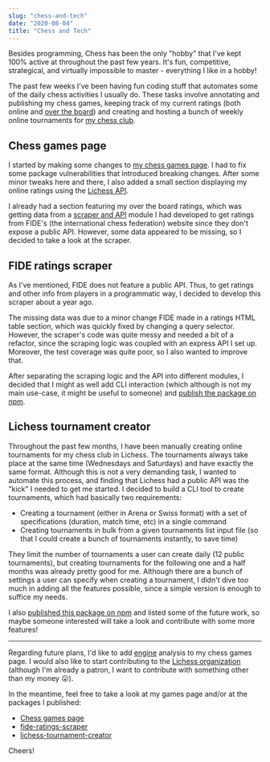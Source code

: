 ```yaml
---
slug: "chess-and-tech"
date: "2020-08-04"
title: "Chess and Tech"
---
```


Besides programming, Chess has been the only "hobby" that I've kept 100% active at throughout the past few years. It's fun, competitive, strategical, and virtually impossible to master - everything I like in a hobby!

The past few weeks I've been having fun coding stuff that automates some of the daily chess activities I usually do. These tasks involve annotating and publishing my chess games, keeping track of my current ratings (both online and [over the board](https://en.wikipedia.org/wiki/Glossary_of_chess#over-the-board)) and creating and hosting a bunch of weekly online tournaments for [my chess club](https://lichess.org/team/grupo-de-xadrez-do-porto).

## Chess games page

I started by making some changes to [my chess games page](https://chess.ruialves.me/). I had to fix some package vulnerabilities that introduced breaking changes. After some minor tweaks here and there, I also added a small section displaying my online ratings using the [Lichess API](https://lichess.org/api).

I already had a section featuring my over the board ratings, which was getting data from a [scraper and API](https://github.com/xRuiAlves/fide-ratings-scraper/) module I had developed to get ratings from FIDE's (the international chess federation) website since they don't expose a public API. However, some data appeared to be missing, so I decided to take a look at the scraper.

## FIDE ratings scraper

As I've mentioned, FIDE does not feature a public API. Thus, to get ratings and other info from players in a programmatic way, I decided to develop this scraper about a year ago. 

The missing data was due to a minor change FIDE made in a ratings HTML table section, which was quickly fixed by changing a query selector. However, the scraper's code was quite messy and needed a bit of a refactor, since the scraping logic was coupled with an express API I set up. Moreover, the test coverage was quite poor, so I also wanted to improve that.

After separating the scraping logic and the API into different modules, I decided that I might as well add CLI interaction (which although is not my main use-case, it might be useful to someone) and [publish the package on npm](https://www.npmjs.com/package/fide-ratings-scraper).

## Lichess tournament creator

Throughout the past few months, I have been manually creating online tournaments for my chess club in Lichess. The tournaments always take place at the same time (Wednesdays and Saturdays) and have exactly the same format. Although this is not a very demanding task, I wanted to automate this process, and finding that Lichess had a public API was the "kick" I needed to get me started. I decided to build a CLI tool to create tournaments, which had basically two requirements:

- Creating a tournament (either in Arena or Swiss format) with a set of specifications (duration, match time, etc) in a single command
- Creating tournaments in bulk from a given tournaments list input file (so that I could create a bunch of tournaments instantly, to save time)

They limit the number of tournaments a user can create daily (12 public tournaments), but creating tournaments for the following one and a half months was already pretty good for me. Although there are a bunch of settings a user can specify when creating a tournament, I didn't dive too much in adding all the features possible, since a simple version is enough to suffice my needs.

I also [published this package on npm](https://www.npmjs.com/package/lichess-tournament-creator) and listed some of the future work, so maybe someone interested will take a look and contribute with some more features!

---

Regarding future plans, I'd like to add [engine](https://en.wikipedia.org/wiki/Chess_engine) analysis to my chess games page. I would also like to start contributing to the [Lichess organization](https://github.com/lichess-org/) (although I'm already a patron, I want to contribute with something other than my money :stuck_out_tongue:).

In the meantime, feel free to take a look at my games page and/or at the packages I published:

- [Chess games page](https://chess.ruialves.me/)
- [fide-ratings-scraper](https://www.npmjs.com/package/fide-ratings-scraper)
- [lichess-tournament-creator](https://www.npmjs.com/package/lichess-tournament-creator)

Cheers!
